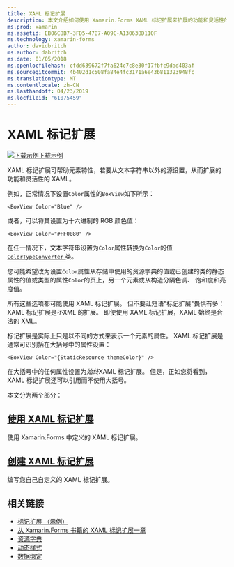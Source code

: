 ```yaml
---
title: XAML 标记扩展
description: 本文介绍如何使用 Xamarin.Forms XAML 标记扩展来扩展的功能和灵活性的 XAML 元素特性，若要从文本字符串以外的源设置，从而。
ms.prod: xamarin
ms.assetid: EB06C8B7-3FD5-47B7-A09C-A13063BD110F
ms.technology: xamarin-forms
author: davidbritch
ms.author: dabritch
ms.date: 01/05/2018
ms.openlocfilehash: cfdd639672f7fa624c7c8e30f17fbfc9dad403af
ms.sourcegitcommit: 4b402d1c508fa84e4fc3171a6e43b811323948fc
ms.translationtype: MT
ms.contentlocale: zh-CN
ms.lasthandoff: 04/23/2019
ms.locfileid: "61075459"
---
```

# <a name="xaml-markup-extensions"></a>XAML 标记扩展

[![下载示例](~/media/shared/download.png)下载示例](https://developer.xamarin.com/samples/xamarin-forms/XAML/MarkupExtensions/)

XAML 标记扩展可帮助元素特性，若要从文本字符串以外的源设置，从而扩展的功能和灵活性的 XAML。

例如，正常情况下设置`Color`属性的`BoxView`如下所示：

```xaml
<BoxView Color="Blue" />
```

或者，可以将其设置为十六进制的 RGB 颜色值：

```xaml
<BoxView Color="#FF0080" />
```

在任一情况下，文本字符串设置为`Color`属性转换为`Color`的值[ `ColorTypeConverter` ](xref:Xamarin.Forms.ColorTypeConverter)类。

您可能希望改为设置`Color`属性从存储中使用的资源字典的值或已创建的类的静态属性的值或类型的属性`Color`的页上，另一个元素或从构造分隔色调、 饱和度和亮度值。

所有这些选项都可能使用 XAML 标记扩展。 但不要让短语"标记扩展"畏惧有多：XAML 标记扩展是*不*XML 的扩展。 即使使用 XAML 标记扩展，XAML 始终是合法的 XML。

标记扩展是实际上只是以不同的方式来表示一个元素的属性。 XAML 标记扩展是通常可识别括在大括号中的属性设置：

```xaml
<BoxView Color="{StaticResource themeColor}" />
```

在大括号中的任何属性设置为*始终*XAML 标记扩展。 但是，正如您将看到，XAML 标记扩展还可以引用而不使用大括号。

本文分为两个部分：

## <a name="consuming-xaml-markup-extensionsconsumingmd"></a>[使用 XAML 标记扩展](consuming.md)  

使用 Xamarin.Forms 中定义的 XAML 标记扩展。

## <a name="creating-xaml-markup-extensionscreatingmd"></a>[创建 XAML 标记扩展](creating.md)

编写您自己自定义的 XAML 标记扩展。



## <a name="related-links"></a>相关链接

- [标记扩展 （示例）](https://developer.xamarin.com/samples/xamarin-forms/XAML/MarkupExtensions/)
- [从 Xamarin.Forms 书籍的 XAML 标记扩展一章](~/xamarin-forms/creating-mobile-apps-xamarin-forms/summaries/chapter10.md)
- [资源字典](~/xamarin-forms/xaml/resource-dictionaries.md)
- [动态样式](~/xamarin-forms/user-interface/styles/dynamic.md)
- [数据绑定](~/xamarin-forms/app-fundamentals/data-binding/index.md)
